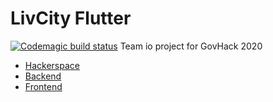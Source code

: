 # LivCity Flutter
[![Codemagic build status](https://api.codemagic.io/apps/5f377db0177fb107cbc4f56a/5f377db0177fb107cbc4f569/status_badge.svg)](https://codemagic.io/apps/5f377db0177fb107cbc4f56a/5f377db0177fb107cbc4f569/latest_build)
Team io project for GovHack 2020

- [Hackerspace](https://hackerspace.govhack.org/projects/livcity)
- [Backend](https://github.com/TeamIO-NZ/liv-city-backend)
- [Frontend](https://github.com/TeamIO-NZ/liv-city-frontend)
